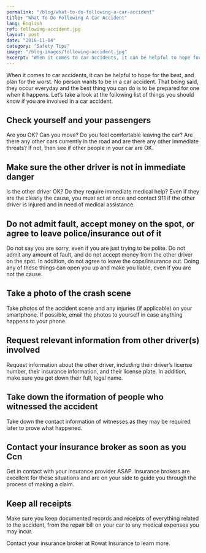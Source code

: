 ```yaml
---
permalink: "/blog/what-to-do-following-a-car-accident"
title: "What To Do Following A Car Accident"
lang: English
ref: following-accident.jpg
layout: post
date: "2016-11-04"
category: "Safety Tips"
image: "/blog-images/following-accident.jpg"
excerpt: "When it comes to car accidents, it can be helpful to hope for the best, and plan for the worst.  No person wants to be in a car accident."
---
```


When it comes to car accidents, it can be helpful to hope for the best, and plan for the worst.  No person wants to be in a car accident. That being said, they occur everyday and the best thing you can do is to be prepared for one when it happens. Let’s take a look at the following list of things you should know if you are involved in a car accident.

## Check yourself and your passengers
Are you OK? Can you move? Do you feel comfortable leaving the car? Are there any other cars currently in the road and are there any other immediate threats? If not, then see if other people in your car are OK.

## Make sure the other driver is not in immediate danger
Is the other driver OK? Do they require immediate medical help? Even if they are the clearly the cause, you must act at once and contact 911 if the other driver is injured and in need of medical assistance.

## Do not admit fault, accept money on the spot, or agree to leave police/insurance out of it
Do not say you are sorry, even if you are just trying to be polite. Do not admit any amount of fault, and do not accept money from the other driver on the spot.  In addition, do not agree to leave the cops/insurance out. Doing any of these things can open you up and make you liable, even if you are not the cause.

## Take a photo of the crash scene
Take photos of the accident scene and any injuries (if applicable) on your smartphone. If possible, email the photos to yourself in case anything happens to your phone.

## Request relevant information from other driver(s) involved
Request information about the other driver, including their driver’s license number, their insurance information, and their license plate. In addition, make sure you get down their full, legal name.

## Take down the iformation of people who witnessed the accident
Take down the contact information of witnesses as they may be required later to prove what happened.

## Contact your insurance broker as soon as you Ccn
Get in contact with your insurance provider ASAP.  Insurance brokers are excellent for these situations and are on your side to guide you through the process of making a claim.

## Keep all receipts
Make sure you keep documented records and receipts of everything related to the accident, from the repair bill on your car to any medical expenses you may incur.

Contact your insurance broker at Rowat Insurance to learn more.